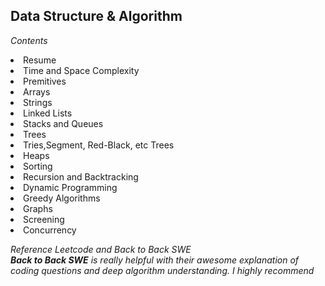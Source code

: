 ## <b>Data Structure & Algorithm</b>
*Contents*
<li> Resume </li>
<li> Time and Space Complexity</li>
<li> Premitives </li>
<li> Arrays </li>
<li> Strings </li>
<li> Linked Lists </li>
<li> Stacks and Queues </li>
<li> Trees </li>
<li> Tries,Segment, Red-Black, etc Trees </li>
<li> Heaps </li>
<li> Sorting </li>
<li> Recursion and Backtracking </li>
<li> Dynamic Programming </li>
<li> Greedy Algorithms</li>
<li> Graphs </li>
<li> Screening </li>
<li> Concurrency </li>

*Reference Leetcode and Back to Back SWE<br><b>Back to Back SWE</b> is really helpful with their awesome explanation of coding questions and deep algorithm understanding. I highly recommend*


